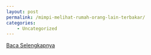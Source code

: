 ```yaml
---
layout: post
permalink: /mimpi-melihat-rumah-orang-lain-terbakar/
categories:
    - Uncategorized
---
```


[Baca Selengkapnya](/04)